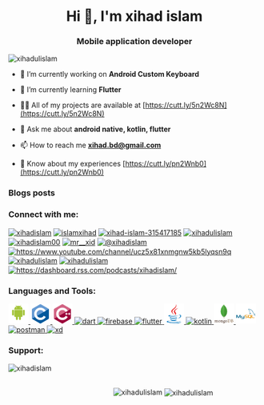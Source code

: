 <h1 align="center">Hi 👋, I'm xihad islam</h1>
<h3 align="center">Mobile application developer</h3>

<p align="left"> <img src="https://komarev.com/ghpvc/?username=xihadulislam&label=Profile%20views&color=0e75b6&style=flat" alt="xihadulislam" /> </p>

- 🔭 I’m currently working on **Android Custom Keyboard**

- 🌱 I’m currently learning **Flutter**

- 👨‍💻 All of my projects are available at [https://cutt.ly/5n2Wc8N](https://cutt.ly/5n2Wc8N)

- 💬 Ask me about **android native, kotlin, flutter**

- 📫 How to reach me **xihad.bd@gmail.com**

- 📄 Know about my experiences [https://cutt.ly/pn2Wnb0](https://cutt.ly/pn2Wnb0)

### Blogs posts
<!-- BLOG-POST-LIST:START -->
<!-- BLOG-POST-LIST:END -->

<h3 align="left">Connect with me:</h3>
<p align="left">
<a href="https://dev.to/xihadislam" target="blank"><img align="center" src="https://cdn.jsdelivr.net/npm/simple-icons@3.0.1/icons/dev-dot-to.svg" alt="xihadislam" height="30" width="40" /></a>
<a href="https://twitter.com/islamxihad" target="blank"><img align="center" src="https://raw.githubusercontent.com/rahuldkjain/github-profile-readme-generator/master/src/images/icons/Social/twitter.svg" alt="islamxihad" height="30" width="40" /></a>
<a href="https://linkedin.com/in/xihad-islam-315417185" target="blank"><img align="center" src="https://raw.githubusercontent.com/rahuldkjain/github-profile-readme-generator/master/src/images/icons/Social/linked-in-alt.svg" alt="xihad-islam-315417185" height="30" width="40" /></a>
<a href="https://stackoverflow.com/users/xihadulislam" target="blank"><img align="center" src="https://raw.githubusercontent.com/rahuldkjain/github-profile-readme-generator/master/src/images/icons/Social/stack-overflow.svg" alt="xihadulislam" height="30" width="40" /></a>
<a href="https://fb.com/xihadislam00" target="blank"><img align="center" src="https://raw.githubusercontent.com/rahuldkjain/github-profile-readme-generator/master/src/images/icons/Social/facebook.svg" alt="xihadislam00" height="30" width="40" /></a>
<a href="https://instagram.com/mr__xid" target="blank"><img align="center" src="https://raw.githubusercontent.com/rahuldkjain/github-profile-readme-generator/master/src/images/icons/Social/instagram.svg" alt="mr__xid" height="30" width="40" /></a>
<a href="https://medium.com/@xihadislam" target="blank"><img align="center" src="https://raw.githubusercontent.com/rahuldkjain/github-profile-readme-generator/master/src/images/icons/Social/medium.svg" alt="@xihadislam" height="30" width="40" /></a>
<a href="https://www.youtube.com/c/https://www.youtube.com/channel/ucz5x81xnmgnw5kb5lyqsn9q" target="blank"><img align="center" src="https://raw.githubusercontent.com/rahuldkjain/github-profile-readme-generator/master/src/images/icons/Social/youtube.svg" alt="https://www.youtube.com/channel/ucz5x81xnmgnw5kb5lyqsn9q" height="30" width="40" /></a>
<a href="https://www.codechef.com/users/xihadulislam" target="blank"><img align="center" src="https://cdn.jsdelivr.net/npm/simple-icons@3.1.0/icons/codechef.svg" alt="xihadulislam" height="30" width="40" /></a>
<a href="https://codeforces.com/profile/xihadulislam" target="blank"><img align="center" src="https://cdn.jsdelivr.net/npm/simple-icons@3.0.1/icons/codeforces.svg" alt="xihadulislam" height="30" width="40" /></a>
<a href="/https://dashboard.rss.com/podcasts/xihadislam/" target="blank"><img align="center" src="https://raw.githubusercontent.com/rahuldkjain/github-profile-readme-generator/master/src/images/icons/Social/rss.svg" alt="https://dashboard.rss.com/podcasts/xihadislam/" height="30" width="40" /></a>
</p>

<h3 align="left">Languages and Tools:</h3>
<p align="left"> <a href="https://developer.android.com" target="_blank"> <img src="https://raw.githubusercontent.com/devicons/devicon/master/icons/android/android-original-wordmark.svg" alt="android" width="40" height="40"/> </a> <a href="https://www.cprogramming.com/" target="_blank"> <img src="https://raw.githubusercontent.com/devicons/devicon/master/icons/c/c-original.svg" alt="c" width="40" height="40"/> </a> <a href="https://www.w3schools.com/cpp/" target="_blank"> <img src="https://raw.githubusercontent.com/devicons/devicon/master/icons/cplusplus/cplusplus-original.svg" alt="cplusplus" width="40" height="40"/> </a> <a href="https://dart.dev" target="_blank"> <img src="https://www.vectorlogo.zone/logos/dartlang/dartlang-icon.svg" alt="dart" width="40" height="40"/> </a> <a href="https://firebase.google.com/" target="_blank"> <img src="https://www.vectorlogo.zone/logos/firebase/firebase-icon.svg" alt="firebase" width="40" height="40"/> </a> <a href="https://flutter.dev" target="_blank"> <img src="https://www.vectorlogo.zone/logos/flutterio/flutterio-icon.svg" alt="flutter" width="40" height="40"/> </a> <a href="https://www.java.com" target="_blank"> <img src="https://raw.githubusercontent.com/devicons/devicon/master/icons/java/java-original.svg" alt="java" width="40" height="40"/> </a> <a href="https://kotlinlang.org" target="_blank"> <img src="https://www.vectorlogo.zone/logos/kotlinlang/kotlinlang-icon.svg" alt="kotlin" width="40" height="40"/> </a> <a href="https://www.mongodb.com/" target="_blank"> <img src="https://raw.githubusercontent.com/devicons/devicon/master/icons/mongodb/mongodb-original-wordmark.svg" alt="mongodb" width="40" height="40"/> </a> <a href="https://www.mysql.com/" target="_blank"> <img src="https://raw.githubusercontent.com/devicons/devicon/master/icons/mysql/mysql-original-wordmark.svg" alt="mysql" width="40" height="40"/> </a> <a href="https://postman.com" target="_blank"> <img src="https://www.vectorlogo.zone/logos/getpostman/getpostman-icon.svg" alt="postman" width="40" height="40"/> </a> <a href="https://www.adobe.com/products/xd.html" target="_blank"> <img src="https://cdn.worldvectorlogo.com/logos/adobe-xd.svg" alt="xd" width="40" height="40"/> </a> </p>

<h3 align="left">Support:</h3>
<p><a href="https://www.buymeacoffee.com/xihadislam"> <img align="left" src="https://cdn.buymeacoffee.com/buttons/v2/default-yellow.png" height="50" width="210" alt="xihadislam" /></a></p><br><br>

<p><img align="left" src="https://github-readme-stats.vercel.app/api/top-langs?username=xihadulislam&show_icons=true&locale=en&layout=compact" alt="xihadulislam" /></p>

<p>&nbsp;<img align="center" src="https://github-readme-stats.vercel.app/api?username=xihadulislam&show_icons=true&locale=en" alt="xihadulislam" /></p>
